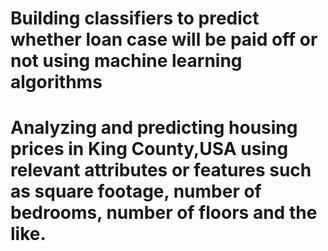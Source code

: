 # Building classifiers to predict whether loan case will be paid off or not using machine learning algorithms
# Analyzing and predicting housing prices in King County,USA using relevant attributes or features such as square footage, number of bedrooms, number of floors and the like.
